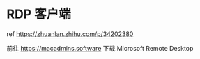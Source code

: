 <!--
 * @Author: HaoTian Qi
 * @Date: 2021-12-20 18:44:45
 * @Description: 
 * @LastEditTime: 2021-12-20 18:44:46
 * @LastEditors: HaoTian Qi
-->

# RDP 客户端

ref <https://zhuanlan.zhihu.com/p/34202380>

前往 <https://macadmins.software> 下载 Microsoft Remote Desktop
